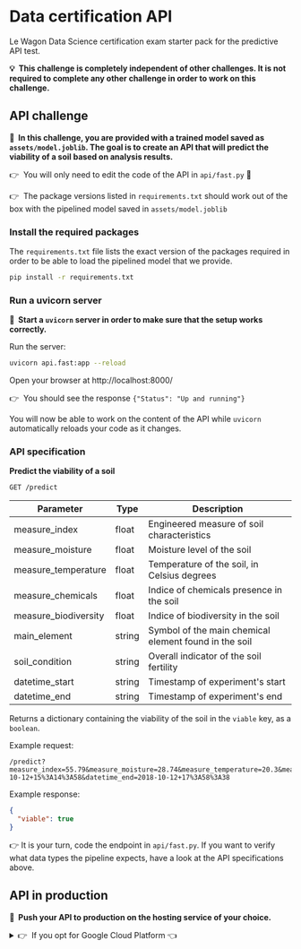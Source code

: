 
# Data certification API

Le Wagon Data Science certification exam starter pack for the predictive API test.

**💡&nbsp;&nbsp;This challenge is completely independent of other challenges. It is not required to complete any other challenge in order to work on this challenge.**

## API challenge

**📝&nbsp;&nbsp;In this challenge, you are provided with a trained model saved as `assets/model.joblib`. The goal is to create an API that will predict the viability of a soil based on analysis results.**

👉&nbsp;&nbsp;You will only need to edit the code of the API in `api/fast.py` 🚨

👉&nbsp;&nbsp;The package versions listed in `requirements.txt` should work out of the box with the pipelined model saved in `assets/model.joblib`

### Install the required packages

The `requirements.txt` file lists the exact version of the packages required in order to be able to load the pipelined model that we provide.

``` bash
pip install -r requirements.txt
```

### Run a uvicorn server

**📝&nbsp;&nbsp;Start a `uvicorn` server in order to make sure that the setup works correctly.**

Run the server:

```bash
uvicorn api.fast:app --reload
```

Open your browser at http://localhost:8000/

👉&nbsp;&nbsp;You should see the response `{"Status": "Up and running"}`

You will now be able to work on the content of the API while `uvicorn` automatically reloads your code as it changes.

### API specification

**Predict the viability of a soil**

`GET /predict`

| Parameter | Type | Description |
|---|---|---|
| measure_index | float | Engineered measure of soil characteristics |
| measure_moisture | float | Moisture level of the soil  |
| measure_temperature | float | Temperature of the soil, in Celsius degrees |
| measure_chemicals | float | Indice of chemicals presence in the soil |
| measure_biodiversity | float | Indice of biodiversity in the soil  |
| main_element | string | Symbol of the main chemical element found in the soil |
| soil_condition | string | Overall indicator of the soil fertility |
| datetime_start | string | Timestamp of experiment's start  |
| datetime_end | string | Timestamp of experiment's end |

Returns a dictionary containing the viability of the soil in the `viable` key, as a `boolean`.

Example request:

```
/predict?measure_index=55.79&measure_moisture=28.74&measure_temperature=20.3&measure_chemicals=1.13&measure_biodiversity=437.36&main_element=K&soil_condition=normal&datetime_start=2018-10-12+15%3A14%3A58&datetime_end=2018-10-12+17%3A58%3A38
```

Example response:

``` json
{
  "viable": true
}
```

👉 It is your turn, code the endpoint in `api/fast.py`. If you want to verify what data types the pipeline expects, have a look at the API specifications above.

## API in production

**📝&nbsp;&nbsp;Push your API to production on the hosting service of your choice.**

<details>
  <summary>👉&nbsp;&nbsp;If you opt for Google Cloud Platform 👈</summary>

  &nbsp;


Once you have changed your `GCP_PROJECT_ID` in the `Makefile`, run the directives of the `Makefile` to build and deploy your containerized API to Container Registry and finally Cloud Run.

</details>

